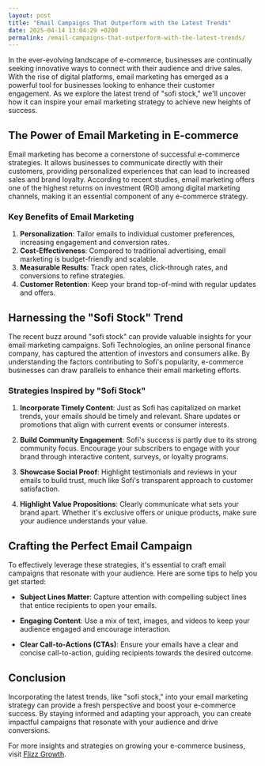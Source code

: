 ```yaml
---
layout: post
title: "Email Campaigns That Outperform with the Latest Trends"
date: 2025-04-14 13:04:29 +0200
permalink: /email-campaigns-that-outperform-with-the-latest-trends/
---
```



In the ever-evolving landscape of e-commerce, businesses are continually seeking innovative ways to connect with their audience and drive sales. With the rise of digital platforms, email marketing has emerged as a powerful tool for businesses looking to enhance their customer engagement. As we explore the latest trend of "sofi stock," we'll uncover how it can inspire your email marketing strategy to achieve new heights of success.

## The Power of Email Marketing in E-commerce

Email marketing has become a cornerstone of successful e-commerce strategies. It allows businesses to communicate directly with their customers, providing personalized experiences that can lead to increased sales and brand loyalty. According to recent studies, email marketing offers one of the highest returns on investment (ROI) among digital marketing channels, making it an essential component of any e-commerce strategy.

### Key Benefits of Email Marketing

1. **Personalization**: Tailor emails to individual customer preferences, increasing engagement and conversion rates.
2. **Cost-Effectiveness**: Compared to traditional advertising, email marketing is budget-friendly and scalable.
3. **Measurable Results**: Track open rates, click-through rates, and conversions to refine strategies.
4. **Customer Retention**: Keep your brand top-of-mind with regular updates and offers.

## Harnessing the "Sofi Stock" Trend

The recent buzz around "sofi stock" can provide valuable insights for your email marketing campaigns. Sofi Technologies, an online personal finance company, has captured the attention of investors and consumers alike. By understanding the factors contributing to Sofi's popularity, e-commerce businesses can draw parallels to enhance their email marketing efforts.

### Strategies Inspired by "Sofi Stock"

1. **Incorporate Timely Content**: Just as Sofi has capitalized on market trends, your emails should be timely and relevant. Share updates or promotions that align with current events or consumer interests.
   
2. **Build Community Engagement**: Sofi's success is partly due to its strong community focus. Encourage your subscribers to engage with your brand through interactive content, surveys, or loyalty programs.
   
3. **Showcase Social Proof**: Highlight testimonials and reviews in your emails to build trust, much like Sofi's transparent approach to customer satisfaction.
   
4. **Highlight Value Propositions**: Clearly communicate what sets your brand apart. Whether it's exclusive offers or unique products, make sure your audience understands your value.

## Crafting the Perfect Email Campaign

To effectively leverage these strategies, it's essential to craft email campaigns that resonate with your audience. Here are some tips to help you get started:

- **Subject Lines Matter**: Capture attention with compelling subject lines that entice recipients to open your emails.
  
- **Engaging Content**: Use a mix of text, images, and videos to keep your audience engaged and encourage interaction.
  
- **Clear Call-to-Actions (CTAs)**: Ensure your emails have a clear and concise call-to-action, guiding recipients towards the desired outcome.

## Conclusion

Incorporating the latest trends, like "sofi stock," into your email marketing strategy can provide a fresh perspective and boost your e-commerce success. By staying informed and adapting your approach, you can create impactful campaigns that resonate with your audience and drive conversions.

For more insights and strategies on growing your e-commerce business, visit [Flizz Growth](https://flizzgrowth.com).